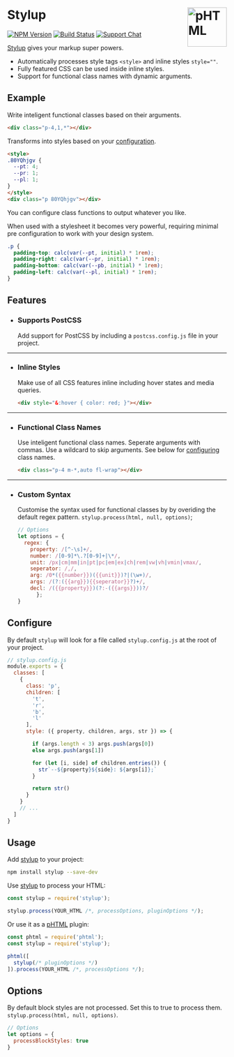 # Stylup [<img src="https://phtml.io/logo.svg" alt="pHTML" width="90" height="90" align="right">][phtml]

[![NPM Version][npm-img]][npm-url]
[![Build Status][cli-img]][cli-url]
[![Support Chat][git-img]][git-url]

[Stylup] gives your markup super powers.

- Automatically processes style tags `<style>` and inline styles `style=""`.
- Fully featured CSS can be used inside inline styles.
- Support for functional class names with dynamic arguments.


## Example

Write inteligent functional classes based on their arguments.

```html
<div class="p-4,1,*"></div>
```

Transforms into styles based on your [configuration](#configuration).

```html
<style>
.80YQhjgv {
  --pt: 4;
  --pr: 1;
  --pl: 1;
}
</style>
<div class="p 80YQhjgv"></div>
```
You can configure class functions to output whatever you like.

When used with a stylesheet it becomes very powerful, requiring minimal pre configuration to work with your design system.

```css
.p {
  padding-top: calc(var(--pt, initial) * 1rem);
  padding-right: calc(var(--pr, initial) * 1rem);
  padding-bottom: calc(var(--pb, initial) * 1rem);
  padding-left: calc(var(--pl, initial) * 1rem);
}
```

## Features

- ### Supports PostCSS

  Add support for PostCSS by including a `postcss.config.js` file in your project.

---

- ### Inline Styles

  Make use of all CSS features inline including hover states and media queries.

  ```html
  <div style="&:hover { color: red; }"></div>
  ```

---

- ### Functional Class Names

  Use inteligent functional class names. Seperate arguments with commas. Use a wildcard to skip arguments. See below for [configuring](#configure) class names.

  ```html
  <div class="p-4 m-*,auto fl-wrap"></div>
  ```
<!-- ---

- ### Pseudo Classes and Media Queries <mark>(planned)</mark>

  Configure support for pseduo classes and media queries.

  ```html
  <div class="h?c-red p-[1,2],4 h?w-1/2"></div>
  ``` -->
---

- ### Custom Syntax

  Customise the syntax used for functional classes by by overiding the default regex pattern. `stylup.process(html, null, options)`;

  ```js
  // Options
  let options = {
    regex: {
      property: /[^-\s]+/,
      number: /[0-9]*\.?[0-9]+|\*/,
      unit: /px|cm|mm|in|pt|pc|em|ex|ch|rem|vw|vh|vmin|vmax/,
      seperator: /,/,
      arg: /0*({{number}})({{unit}})?|(\w+)/,
      args: /(?:({{arg}}){{seperator}}?)+/,
      decl: /({{property}})(?:-({{args}}))?/
		};
  }
  ```

## Configure

By default `stylup` will look for a file called `stylup.config.js` at the root of your project.

```js
// stylup.config.js
module.exports = {
  classes: [
    {
      class: 'p',
      children: [
        't',
        'r',
        'b',
        'l'
      ],
      style: ({ property, children, args, str }) => {

        if (args.length < 3) args.push(args[0])
        else args.push(args[1])

        for (let [i, side] of children.entries()) {
          str`--${property}${side}: ${args[i]};`
        }

        return str()
      }
    }
    // ...
  ]
}
```

## Usage

Add [stylup] to your project:

```bash
npm install stylup --save-dev
```

Use [stylup] to process your HTML:

```js
const stylup = require('stylup');

stylup.process(YOUR_HTML /*, processOptions, pluginOptions */);
```

Or use it as a [pHTML] plugin:

```js
const phtml = require('phtml');
const stylup = require('stylup');

phtml([
  stylup(/* pluginOptions */)
]).process(YOUR_HTML /*, processOptions */);
```

[cli-img]: https://img.shields.io/travis/limitlessloop/stylup.svg
[cli-url]: https://travis-ci.org/limitlessloop/stylup
[git-img]: https://img.shields.io/badge/support-chat-blue.svg
[git-url]: https://gitter.im/phtmlorg/phtml
[npm-img]: https://img.shields.io/npm/v/stylup.svg
[npm-url]: https://www.npmjs.com/package/stylup

[pHTML]: https://github.com/phtmlorg/phtml
[Stylup]: https://github.com/limitlessloop/stylup

## Options 

By default block styles are not processed. Set this to true to process them. `stylup.process(html, null, options)`.

```js
// Options
let options = {
  processBlockStyles: true
}
```

